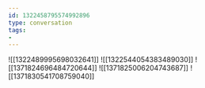 ```yaml
---
id: 1322458795574992896
type: conversation
tags:
- 
---
```

![[1322489995698032641]]
![[1322544054383489030]]
![[1371824696484720644]]
![[1371825006204743687]]
![[1371830541708759040]]

